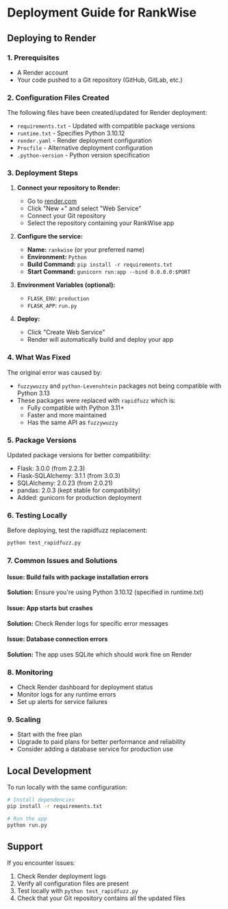 # Deployment Guide for RankWise

## Deploying to Render

### 1. Prerequisites
- A Render account
- Your code pushed to a Git repository (GitHub, GitLab, etc.)

### 2. Configuration Files Created
The following files have been created/updated for Render deployment:

- `requirements.txt` - Updated with compatible package versions
- `runtime.txt` - Specifies Python 3.10.12
- `render.yaml` - Render deployment configuration
- `Procfile` - Alternative deployment configuration
- `.python-version` - Python version specification

### 3. Deployment Steps

1. **Connect your repository to Render:**
   - Go to [render.com](https://render.com)
   - Click "New +" and select "Web Service"
   - Connect your Git repository
   - Select the repository containing your RankWise app

2. **Configure the service:**
   - **Name:** `rankwise` (or your preferred name)
   - **Environment:** `Python`
   - **Build Command:** `pip install -r requirements.txt`
   - **Start Command:** `gunicorn run:app --bind 0.0.0.0:$PORT`

3. **Environment Variables (optional):**
   - `FLASK_ENV`: `production`
   - `FLASK_APP`: `run.py`

4. **Deploy:**
   - Click "Create Web Service"
   - Render will automatically build and deploy your app

### 4. What Was Fixed

The original error was caused by:
- `fuzzywuzzy` and `python-Levenshtein` packages not being compatible with Python 3.13
- These packages were replaced with `rapidfuzz` which is:
  - Fully compatible with Python 3.11+
  - Faster and more maintained
  - Has the same API as `fuzzywuzzy`

### 5. Package Versions

Updated package versions for better compatibility:
- Flask: 3.0.0 (from 2.2.3)
- Flask-SQLAlchemy: 3.1.1 (from 3.0.3)
- SQLAlchemy: 2.0.23 (from 2.0.21)
- pandas: 2.0.3 (kept stable for compatibility)
- Added: gunicorn for production deployment

### 6. Testing Locally

Before deploying, test the rapidfuzz replacement:
```bash
python test_rapidfuzz.py
```

### 7. Common Issues and Solutions

#### Issue: Build fails with package installation errors
**Solution:** Ensure you're using Python 3.10.12 (specified in runtime.txt)

#### Issue: App starts but crashes
**Solution:** Check Render logs for specific error messages

#### Issue: Database connection errors
**Solution:** The app uses SQLite which should work fine on Render

### 8. Monitoring

- Check Render dashboard for deployment status
- Monitor logs for any runtime errors
- Set up alerts for service failures

### 9. Scaling

- Start with the free plan
- Upgrade to paid plans for better performance and reliability
- Consider adding a database service for production use

## Local Development

To run locally with the same configuration:
```bash
# Install dependencies
pip install -r requirements.txt

# Run the app
python run.py
```

## Support

If you encounter issues:
1. Check Render deployment logs
2. Verify all configuration files are present
3. Test locally with `python test_rapidfuzz.py`
4. Check that your Git repository contains all the updated files 
